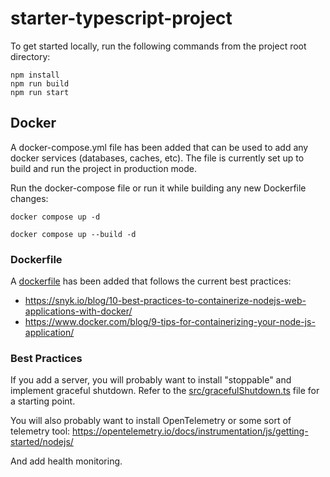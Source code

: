 # starter-typescript-project

To get started locally, run the following commands from the project root directory:

```
npm install
npm run build
npm run start
```

[//]: # (.pinkyring=DOCKER)

## Docker

A docker-compose.yml file has been added that can be used to add any docker services (databases, caches, etc). 
The file is currently set up to build and run the project in production mode.

Run the docker-compose file or run it while building any new Dockerfile changes:
```
docker compose up -d

docker compose up --build -d
```

### Dockerfile

A [dockerfile](./docker/Dockerfile) has been added that follows the current best practices: 

- https://snyk.io/blog/10-best-practices-to-containerize-nodejs-web-applications-with-docker/
- https://www.docker.com/blog/9-tips-for-containerizing-your-node-js-application/

### Best Practices

If you add a server, you will probably want to install "stoppable" and implement graceful shutdown. Refer to the [src/gracefulShutdown.ts](./src/gracefulShutdown.ts) file for a starting point.

You will also probably want to install OpenTelemetry or some sort of telemetry tool: https://opentelemetry.io/docs/instrumentation/js/getting-started/nodejs/

And add health monitoring.

[//]: # (.pinkyring=DOCKER.end)